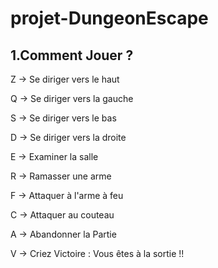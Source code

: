 # projet-DungeonEscape

## 1.Comment Jouer ?
Z -> Se diriger vers le haut

Q -> Se diriger vers la gauche

S -> Se diriger vers le bas

D -> Se diriger vers la droite

E -> Examiner la salle

R -> Ramasser une arme

F -> Attaquer à l'arme à feu

C -> Attaquer au couteau

A -> Abandonner la Partie

V -> Criez Victoire : Vous êtes à la sortie !!
